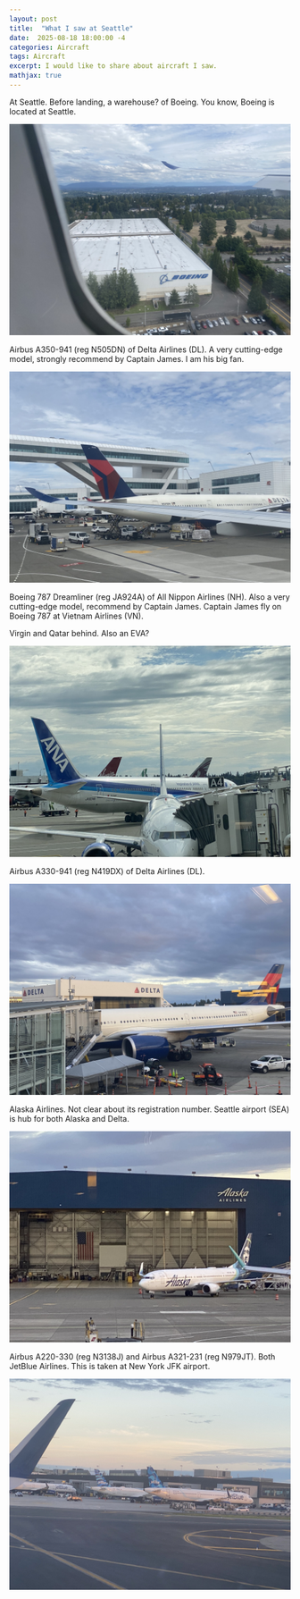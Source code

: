 ```yaml
---
layout: post
title:  "What I saw at Seattle"
date:  2025-08-18 18:00:00 -4
categories: Aircraft
tags: Aircraft
excerpt: I would like to share about aircraft I saw.
mathjax: true
---
```


At Seattle. Before landing, a warehouse? of Boeing. You know, Boeing is located at Seattle.

![img](/img/aircraft/IMG_3944.JPEG)

Airbus A350-941 (reg N505DN) of Delta Airlines (DL). A very cutting-edge model, strongly recommend by Captain James. I am his big fan. 

![img](/img/aircraft/IMG_3948.JPEG)

Boeing 787 Dreamliner (reg JA924A) of All Nippon Airlines (NH). Also a very cutting-edge model, recommend by Captain James. Captain James fly on Boeing 787 at Vietnam Airlines (VN).

Virgin and Qatar behind. Also an EVA?

![img](/img/aircraft/IMG_3961.JPEG)

Airbus A330-941 (reg N419DX) of Delta Airlines (DL).

![img](/img/aircraft/IMG_3975.JPEG)

Alaska Airlines. Not clear about its registration number. Seattle airport (SEA) is hub for both Alaska and Delta.

![img](/img/aircraft/IMG_3976.JPEG)

Airbus A220-330 (reg N3138J) and Airbus A321-231 (reg N979JT). Both JetBlue Airlines. This is taken at New York JFK airport.

![img](/img/aircraft/IMG_4025.JPEG)